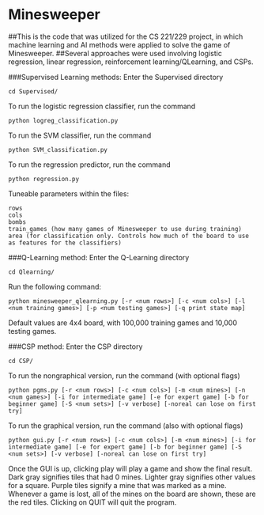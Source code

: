 # Minesweeper 

##This is the code that was utilized for the CS 221/229 project, in which machine learning and AI methods were applied to solve the game of Minesweeper.
##Several approaches were used involving logistic regression, linear regression, reinforcement learning/QLearning, and CSPs.

###Supervised Learning methods:
Enter the Supervised directory
	
	cd Supervised/

To run the logistic regression classifier, run the command

	python logreg_classification.py

To run the SVM  classifier, run the command

	python SVM_classification.py

To run the regression predictor, run the command

	python regression.py

Tuneable parameters within the files: 

	rows
	cols
	bombs
	train_games (how many games of Minesweeper to use during training)
	area (for classification only. Controls how much of the board to use as features for the classifiers)

###Q-Learning method:
Enter the Q-Learning directory

	cd Qlearning/

Run the following command:

	python minesweeper_qlearning.py [-r <num rows>] [-c <num cols>] [-l <num training games>] [-p <num testing games>] [-q print state map]

Default values are 4x4 board, with 100,000 training games and 10,000 testing games.

###CSP method:
Enter the CSP directory
	
	cd CSP/

To run the nongraphical version, run the command (with optional flags)
	
	python pgms.py [-r <num rows>] [-c <num cols>] [-m <num mines>] [-n <num games>] [-i for intermediate game] [-e for expert game] [-b for beginner game] [-S <num sets>] [-v verbose] [-noreal can lose on first try]

To run the graphical version, run the command (also with optional flags)
	
	python gui.py [-r <num rows>] [-c <num cols>] [-m <num mines>] [-i for intermediate game] [-e for expert game] [-b for beginner game] [-S <num sets>] [-v verbose] [-noreal can lose on first try]

Once the GUI is up, clicking play will play a game and show the final result. Dark gray signifies tiles that had 0 mines. Lighter gray signifies other values for a square. Purple tiles signify a mine that was marked as a mine. Whenever a game is lost, all of the mines on the board are shown, these are the red tiles. Clicking on QUIT will quit the program.